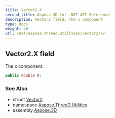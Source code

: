 ```yaml
---
title: Vector2.X
second_title: Aspose.3D for .NET API Reference
description: Vector2 field. The x component
type: docs
weight: 50
url: /net/aspose.threed.utilities/vector2/x/
---
```

## Vector2.X field

The x component.

```csharp
public double X;
```

### See Also

* struct [Vector2](../)
* namespace [Aspose.ThreeD.Utilities](../../vector2/)
* assembly [Aspose.3D](../../../)


